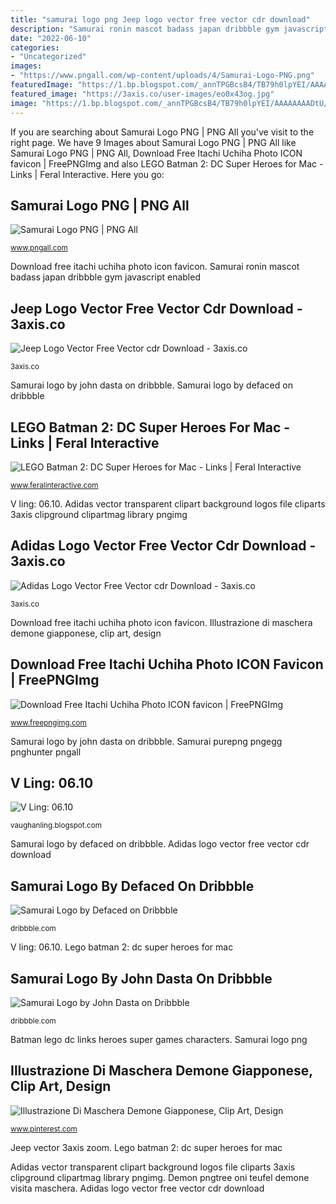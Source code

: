 ```yaml
---
title: "samurai logo png Jeep logo vector free vector cdr download"
description: "Samurai ronin mascot badass japan dribbble gym javascript enabled"
date: "2022-06-10"
categories:
- "Uncategorized"
images:
- "https://www.pngall.com/wp-content/uploads/4/Samurai-Logo-PNG.png"
featuredImage: "https://1.bp.blogspot.com/_annTPGBcsB4/TB79h0lpYEI/AAAAAAAADtU/__AQk0mLx9Q/s400/IMGP3364.JPG"
featured_image: "https://3axis.co/user-images/eo0x43og.jpg"
image: "https://1.bp.blogspot.com/_annTPGBcsB4/TB79h0lpYEI/AAAAAAAADtU/__AQk0mLx9Q/s400/IMGP3364.JPG"
---
```


If you are searching about Samurai Logo PNG | PNG All you've visit to the right page. We have 9 Images about Samurai Logo PNG | PNG All like Samurai Logo PNG | PNG All, Download Free Itachi Uchiha Photo ICON favicon | FreePNGImg and also LEGO Batman 2: DC Super Heroes for Mac - Links | Feral Interactive. Here you go:

## Samurai Logo PNG | PNG All

![Samurai Logo PNG | PNG All](https://www.pngall.com/wp-content/uploads/4/Samurai-Logo-PNG.png "Adidas vector transparent clipart background logos file cliparts 3axis clipground clipartmag library pngimg")

<small>www.pngall.com</small>

Download free itachi uchiha photo icon favicon. Samurai ronin mascot badass japan dribbble gym javascript enabled

## Jeep Logo Vector Free Vector Cdr Download - 3axis.co

![Jeep Logo Vector Free Vector cdr Download - 3axis.co](https://3axis.co/user-images/ro6w4n1x.png "Illustrazione di maschera demone giapponese, clip art, design")

<small>3axis.co</small>

Samurai logo by john dasta on dribbble. Samurai logo by defaced on dribbble

## LEGO Batman 2: DC Super Heroes For Mac - Links | Feral Interactive

![LEGO Batman 2: DC Super Heroes for Mac - Links | Feral Interactive](http://www.feralinteractive.com/data/games/legobatman2/images/links/batman.png "Jeep vector 3axis zoom")

<small>www.feralinteractive.com</small>

V ling: 06.10. Adidas vector transparent clipart background logos file cliparts 3axis clipground clipartmag library pngimg

## Adidas Logo Vector Free Vector Cdr Download - 3axis.co

![Adidas Logo Vector Free Vector cdr Download - 3axis.co](https://3axis.co/user-images/eo0x43og.jpg "Adidas vector transparent clipart background logos file cliparts 3axis clipground clipartmag library pngimg")

<small>3axis.co</small>

Download free itachi uchiha photo icon favicon. Illustrazione di maschera demone giapponese, clip art, design

## Download Free Itachi Uchiha Photo ICON Favicon | FreePNGImg

![Download Free Itachi Uchiha Photo ICON favicon | FreePNGImg](https://www.freepngimg.com/download/naruto/33561-3-itachi-uchiha-photo.png "Samurai logo png")

<small>www.freepngimg.com</small>

Samurai logo by john dasta on dribbble. Samurai purepng pngegg pnghunter pngall

## V Ling: 06.10

![V Ling: 06.10](https://1.bp.blogspot.com/_annTPGBcsB4/TB79h0lpYEI/AAAAAAAADtU/__AQk0mLx9Q/s400/IMGP3364.JPG "Samurai logo by defaced on dribbble")

<small>vaughanling.blogspot.com</small>

Samurai logo by defaced on dribbble. Adidas logo vector free vector cdr download

## Samurai Logo By Defaced On Dribbble

![Samurai Logo by Defaced on Dribbble](https://cdn.dribbble.com/users/2598141/screenshots/8906288/samurai-logodrib.png "Illustrazione di maschera demone giapponese, clip art, design")

<small>dribbble.com</small>

V ling: 06.10. Lego batman 2: dc super heroes for mac

## Samurai Logo By John Dasta On Dribbble

![Samurai Logo by John Dasta on Dribbble](https://cdn.dribbble.com/users/145072/screenshots/4258729/samuraidrib_copy.jpg "Lego batman 2: dc super heroes for mac")

<small>dribbble.com</small>

Batman lego dc links heroes super games characters. Samurai logo png

## Illustrazione Di Maschera Demone Giapponese, Clip Art, Design

![Illustrazione Di Maschera Demone Giapponese, Clip Art, Design](https://i.pinimg.com/736x/b1/f7/79/b1f779ac2b681a3b499c084e7193e4b6.jpg "Jeep logo vector free vector cdr download")

<small>www.pinterest.com</small>

Jeep vector 3axis zoom. Lego batman 2: dc super heroes for mac

Adidas vector transparent clipart background logos file cliparts 3axis clipground clipartmag library pngimg. Demon pngtree oni teufel demone visita maschera. Adidas logo vector free vector cdr download
